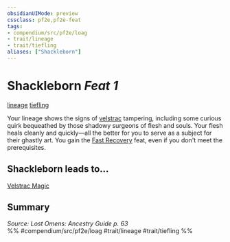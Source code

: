 ```yaml
---
obsidianUIMode: preview
cssclass: pf2e,pf2e-feat
tags:
- compendium/src/pf2e/loag
- trait/lineage
- trait/tiefling
aliases: ["Shackleborn"]
---
```

# Shackleborn  *Feat 1*  
[lineage](/rules/traits/lineage-apg.md)  [tiefling](/rules/traits/tiefling-b1.md)  


Your lineage shows the signs of [velstrac](/rules/traits/velstrac-b2.md) tampering, including some curious quirk bequeathed by those shadowy surgeons of flesh and souls. Your flesh heals cleanly and quickly—all the better for you to serve as a subject for their ghastly art. You gain the [Fast Recovery](/compendium/feats/fast-recovery.md) feat, even if you don't meet the prerequisites.

## Shackleborn leads to...

[Velstrac Magic](/compendium/feats/velstrac-magic-loag.md)

## Summary

*Source: Lost Omens: Ancestry Guide p. 63*  
%% #compendium/src/pf2e/loag #trait/lineage #trait/tiefling %%